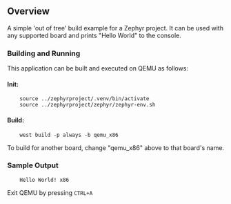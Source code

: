 ## Overview
A simple 'out of tree' build example for a Zephyr project. It can be used with any supported board and
prints "Hello World" to the console.

### Building and Running

This application can be built and executed on QEMU as follows:

#### Init:
```
    source ../zephyrproject/.venv/bin/activate
    source ../zephyrproject/zephyr/zephyr-env.sh
```

#### Build:
```
    west build -p always -b qemu_x86
```

To build for another board, change "qemu_x86" above to that board's name.

### Sample Output

```
    Hello World! x86
```

Exit QEMU by pressing `CTRL+A`
